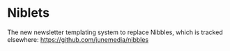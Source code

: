 # Niblets

The new newsletter templating system to replace Nibbles, which is tracked elsewhere: https://github.com/junemedia/nibbles
